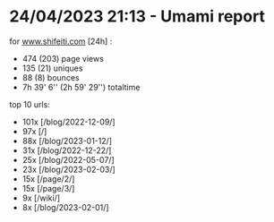 # 24/04/2023 21:13 - Umami report
for www.shifeiti.com [24h] :

 - 474 (203) page views
 - 135 (21) uniques
 - 88 (8) bounces
 - 7h 39' 6'' (2h 59' 29'') totaltime


top 10 urls:
 - 101x [/blog/2022-12-09/]
 - 97x [/]
 - 88x [/blog/2023-01-12/]
 - 31x [/blog/2022-12-22/]
 - 25x [/blog/2022-05-07/]
 - 23x [/blog/2023-02-03/]
 - 15x [/page/2/]
 - 15x [/page/3/]
 - 9x [/wiki/]
 - 8x [/blog/2023-02-01/]


